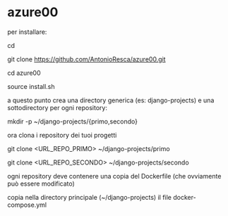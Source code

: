 # azure00


per installare:

cd

git clone https://github.com/AntonioResca/azure00.git

cd azure00

source install.sh

a questo punto crea una directory generica (es: django-projects) e una sottodirectory per ogni repository:

mkdir -p ~/django-projects/{primo,secondo}

ora clona i repository dei tuoi progetti

git clone <URL_REPO_PRIMO> ~/django-projects/primo

git clone <URL_REPO_SECONDO> ~/django-projects/secondo

ogni repository deve contenere una copia del Dockerfile (che ovviamente può essere modificato)

copia nella directory principale (~/django-projects) il file docker-compose.yml
